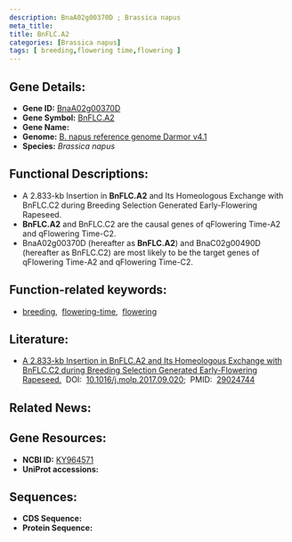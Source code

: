 ```yaml
---
description: BnaA02g00370D ; Brassica napus
meta_title:
title: BnFLC.A2
categories: [Brassica napus]
tags: [ breeding,flowering time,flowering ]
---
```


## Gene Details:
- **Gene ID:**	[BnaA02g00370D]()
- **Gene Symbol:** <u>BnFLC.A2</u>
- **Gene Name:** 
- **Genome:** [B. napus reference genome Darmor v4.1]()
- **Species:** *Brassica napus*

## Functional Descriptions:
   - A 2.833-kb Insertion in **BnFLC.A2** and Its Homeologous Exchange with BnFLC.C2 during Breeding Selection Generated Early-Flowering Rapeseed.
   - **BnFLC.A2** and BnFLC.C2 are the causal genes of qFlowering Time-A2 and qFlowering Time-C2.
   - BnaA02g00370D (hereafter as **BnFLC.A2**) and BnaC02g00490D (hereafter as BnFLC.C2) are most likely to be the target genes of qFlowering Time-A2 and qFlowering Time-C2.

## Function-related keywords:
   - [breeding](/tags/breeding/),&nbsp;&nbsp;[flowering-time](/tags/flowering-time/),&nbsp;&nbsp;[flowering](/tags/flowering/)

## Literature:
   - [A 2.833-kb Insertion in BnFLC.A2 and Its Homeologous Exchange with BnFLC.C2 during Breeding Selection Generated Early-Flowering Rapeseed.]( https://www.cell.com/molecular-plant/fulltext/S1674-2052(17)30299-X)&nbsp;&nbsp;DOI:&nbsp;&nbsp;[10.1016/j.molp.2017.09.020](https://www.cell.com/molecular-plant/fulltext/S1674-2052(17)30299-X);&nbsp;&nbsp;PMID:&nbsp;&nbsp;[29024744](https://pubmed.ncbi.nlm.nih.gov/29024744/)

## Related News:

## Gene Resources:
- **NCBI ID:**  [KY964571](https://www.ncbi.nlm.nih.gov/gene/?term=KY964571)
- **UniProt accessions:** [](https://www.uniprot.org/uniprotkb//entry)



## Sequences:
- **CDS Sequence:**
- **Protein Sequence:**
